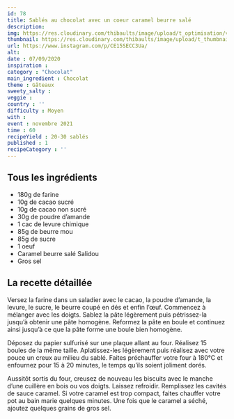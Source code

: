 ```yaml
---
id: 78
title: Sablés au chocolat avec un coeur caramel beurre salé
description: 
img: https://res.cloudinary.com/thibaults/image/upload/t_optimisation/v1600456108/Recipes/20200907_sable_chocolat.jpg
thumbnail: https://res.cloudinary.com/thibaults/image/upload/t_thumbnail_josie/v1600456108/Recipes/20200907_sable_chocolat.jpg
url: https://www.instagram.com/p/CE15SECC3Ua/
alt: 
date : 07/09/2020
inspiration : 
category : "Chocolat"
main_ingredient : Chocolat
theme : Gâteaux
sweety_salty : 
veggie : 
country : ''
difficulty : Moyen
with : 
event : novembre 2021
time : 60
recipeYield : 20-30 sablés
published : 1
recipeCategory : ''
---
```


## Tous les ingrédients
 - 180g de farine
 - 10g de cacao sucré
 - 10g de cacao non sucré
 - 30g de poudre d’amande
 - 1 cac de levure chimique
 - 85g de beurre mou
 - 85g de sucre
 - 1 oeuf
 - Caramel beurre salé Salidou
 - Gros sel

## La recette détaillée
Versez la farine dans un saladier avec le cacao, la poudre d’amande, la levure, le sucre, le beurre coupé en dés et enfin l’œuf. Commencez à mélanger avec les doigts. Sablez la pâte légèrement puis pétrissez-la jusqu’à obtenir une pâte homogène. Reformez la pâte en boule et continuez ainsi jusqu’à ce que la pâte forme une boule bien homogène.

Déposez du papier sulfurisé sur une plaque allant au four. Réalisez 15 boules de la même taille. Aplatissez-les légèrement puis réalisez avec votre pouce un creux au milieu du sablé. Faites préchauffer votre four à 180°C et enfournez pour 15 à 20 minutes, le temps qu’ils soient joliment dorés.

Aussitôt sortis du four, creusez de nouveau les biscuits avec le manche d’une cuillère en bois ou vos doigts. Laissez refroidir. Remplissez les cavités de sauce caramel. Si votre caramel est trop compact, faites chauffer votre pot au bain marie quelques minutes. Une fois que le caramel a séché, ajoutez quelques grains de gros sel.